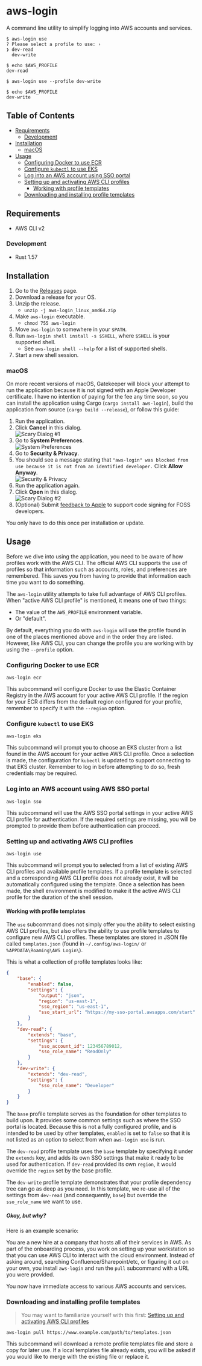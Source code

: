 aws-login
=========

A command line utility to simplify logging into AWS accounts and services.

```
$ aws-login use
? Please select a profile to use: ›
❯ dev-read
  dev-write

$ echo $AWS_PROFILE
dev-read

$ aws-login use --profile dev-write

$ echo $AWS_PROFILE
dev-write
```

Table of Contents
-----------------

- [Requirements](#requirements)
    - [Development](#development)
- [Installation](#installation)
    - [macOS](#macos)
- [Usage](#usage)
    - [Configuring Docker to use ECR](#configuring-docker-to-use-ecr)
    - [Configure `kubectl` to use EKS](#configure-kubectl-to-use-eks)
    - [Log into an AWS account using SSO portal](#log-into-an-aws-account-using-aws-sso-portal)
    - [Setting up and activating AWS CLI profiles](#setting-up-and-activating-aws-cli-profiles)
        - [Working with profile templates](#working-with-profile-templates)
    - [Downloading and installing profile templates](#downloading-and-installing-profile-templates)

Requirements
------------

- AWS CLI v2

### Development

- Rust 1.57

Installation
------------

1. Go to the [Releases] page.
2. Download a release for your OS.
3. Unzip the release.
    - `unzip -j aws-login_linux_amd64.zip`
4. Make `aws-login` executable.
    - `chmod 755 aws-login`
5. Move `aws-login` to somewhere in your `$PATH`.
6. Run `aws-login shell install -s $SHELL`, where `$SHELL` is your supported shell.
    - See `aws-login shell --help` for a list of supported shells.
7. Start a new shell session.

[Releases]: https://github.com/kherge/rs.aws-login/releases/latest

### macOS

On more recent versions of macOS, Gatekeeper will block your attempt to run the application because it is not signed with an Apple Developer certificate. I have no intention of paying for the fee any time soon, so you can install the application using Cargo (`cargo install aws-login`), build the application from source (`cargo build --release`), or follow this guide:

1. Run the application.
2. Click **Cancel** in this dialog.<br/>![Scary Dialog #1](assets/1.png)
3. Go to **System Preferences**.<br/>![System Preferences](assets/2.png)
4. Go to **Security & Privacy**.
5. You should see a message stating that `"aws-login" was blocked from use because it is not from an identified developer.` Click **Allow Anyway**.<br/>![Security & Privacy](assets/3.png)
5. Run the application again.
6. Click **Open** in this dialog.<br/>![Scary Dialog #2](assets/4.png)
7. (Optional) Submit [feedback to Apple] to support code signing for FOSS developers.

You only have to do this once per installation or update.

[feedback to Apple]: https://www.apple.com/feedback/macos.html

Usage
-----

Before we dive into using the application, you need to be aware of how profiles work with the AWS CLI. The official AWS CLI supports the use of profiles so that information such as accounts, roles, and preferences are remembered. This saves you from having to provide that information each time you want to do something.

The `aws-login` utility attempts to take full advantage of AWS CLI profiles. When "active AWS CLI profile" is mentioned, it means one of two things:

- The value of the `AWS_PROFILE` environment variable.
- Or "default".

By default, everything you do with `aws-login` will use the profile found in one of the places mentioned above and in the order they are listed. However, like AWS CLI, you can change the profile you are working with by using the `--profile` option.

### Configuring Docker to use ECR

    aws-login ecr

This subcommand will configure Docker to use the Elastic Container Registry in the AWS account for your active AWS CLI profile. If the region for your ECR differs from the default region configured for your profile, remember to specify it with the `--region` option.

### Configure `kubectl` to use EKS

    aws-login eks

This subcommand will prompt you to choose an EKS cluster from a list found in the AWS account for your active AWS CLI profile. Once a selection is made, the configuration for `kubectl` is updated to support connecting to that EKS cluster. Remember to log in before attempting to do so, fresh credentials may be required.

### Log into an AWS account using AWS SSO portal

    aws-login sso

This subcommand will use the AWS SSO portal settings in your active AWS CLI profile for authentication. If the required settings are missing, you will be prompted to provide them before authentication can proceed.

### Setting up and activating AWS CLI profiles

    aws-login use

This subcommand will prompt you to selected from a list of existing AWS CLI profiles and available profile templates. If a profile template is selected and a corresponding AWS CLI profile does not already exist, it will be automatically configured using the template. Once a selection has been made, the shell environment is modified to make it the active AWS CLI profile for the duration of the shell session.

#### Working with profile templates

The `use` subcommand does not simply offer you the ability to select existing AWS CLI profiles, but also offers the ability to use profile templates to configure new AWS CLI profiles. These templates are stored in JSON file called `templates.json` (found in `~/.config/aws-login/` or `%APPDATA\Roaming\AWS Login\`).

This is what a collection of profile templates looks like:

```json
{
    "base": {
        "enabled": false,
        "settings": {
            "output": "json",
            "region": "us-east-1",
            "sso_region": "us-east-1",
            "sso_start_url": "https://my-sso-portal.awsapps.com/start"
        }
    },
    "dev-read": {
        "extends": "base",
        "settings": {
            "sso_account_id": 123456789012,
            "sso_role_name": "ReadOnly"
        }
    },
    "dev-write": {
        "extends": "dev-read",
        "settings": {
            "sso_role_name": "Developer"
        }
    }
}
```

The `base` profile template serves as the foundation for other templates to build upon. It provides some common settings such as where the SSO portal is located. Because this is not a fully configured profile, and is intended to be used by other templates, `enabled` is set to `false` so that it is not listed as an option to select from when `aws-login use` is run.

The `dev-read` profile template uses the `base` template by specifying it under the `extends` key, and adds its own SSO settings that make it ready to be used for authentication. If `dev-read` provided its own `region`, it would override the `region` set by the base profile.

The `dev-write` profile template demonstrates that your profile dependency tree can go as deep as you need. In this template, we re-use all of the settings from `dev-read` (and consequently, `base`) but override the `sso_role_name` we want to use.

##### Okay, but why?

Here is an example scenario:

You are a new hire at a company that hosts all of their services in AWS. As part of the onboarding process, you work on setting up your workstation so that you can use AWS CLI to interact with the cloud environment. Instead of asking around, searching Confluence/Sharepoint/etc, or figuring it out on your own, you install `aws-login` and run the `pull` subcommand with a URL you were provided.

You now have immediate access to various AWS accounts and services.

### Downloading and installing profile templates

> You may want to familiarize yourself with this first:
> [Setting up and activating AWS CLI profiles](#setting-up-and-activating-aws-cli-profiles)

    aws-login pull https://www.example.com/path/to/templates.json

This subcommand will download a remote profile templates file and store a copy for later use. If a local templates file already exists, you will be asked if you would like to merge with the existing file or replace it.

